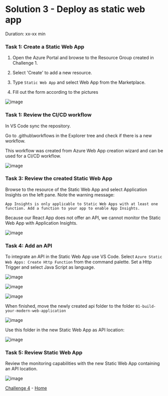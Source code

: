 # Solution 3 - Deploy as static web app

Duration: xx-xx min

### Task 1: Create a Static Web App

1. Open the Azure Portal and browse to the Resource Group created in Challenge 1.

2. Select 'Create' to add a new resource.

3. Type `Static Web App` and select Web App from the Marketplace.

4. Fill out the form according to the pictures

![image](../.images/31-create-staticwebapp.PNG)

### Task 1: Review the CI/CD workflow

In VS Code sync the repository.

Go to .github\workflows in the Explorer tree and check if there is a new workflow.

This workflow was created from Azure Web App creation wizard and can be used for a CI/CD workflow.

![image](../.images/32-check-workflow.png)

### Task 3: Review the created Static Web App

Browse to the resource of the Static Web App and select Application Insights on the left pane.
Note the warning message:

`App Insights is only applicable to Static Web Apps with at least one function. Add a function to your app to enable App Insights.`

Because our React App does not offer an API, we cannot monitor the Static Web App with Application Insights.

![image](../.images/33-stapp-insights.PNG)

### Task 4: Add an API

To integrate an API in the Static Web App use VS Code. Select `Azure Static Web Apps: Create Http Function` from the command palette.
Set a Http Trigger and select Java Script as language.

![image](../.images/06-create-staticwebapp-api-1.PNG)

![image](../.images/06-create-staticwebapp-api-2.png)

![image](../.images/06-create-staticwebapp-api-3.png)

When finished, move the newly created api folder to the folder `01-build-your-modern-web-application`

![image](../.images/06-create-staticwebapp-api-4.png)

Use this folder in the new Static Web App as API location:

![image](../.images/06-create-staticwebapp2.png)

### Task 5: Review Static Web App

Review the monitoring capabilities with the new Static Web App containing an API location.

![image]()


[Challenge 4](../Challenges/04-Deploy-as-app-service.md) - [Home](./../README.md)
